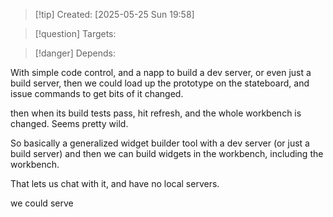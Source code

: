 
>[!tip] Created: [2025-05-25 Sun 19:58]

>[!question] Targets: 

>[!danger] Depends: 

With simple code control, and a napp to build a dev server, or even just a build server, then we could load up the prototype on the stateboard, and issue commands to get bits of it changed.

then when its build tests pass, hit refresh, and the whole workbench is changed.  Seems pretty wild.

So basically a generalized widget builder tool with a dev server (or just a build server) and then we can build widgets in the workbench, including the workbench.

That lets us chat with it, and have no local servers.

we could serve